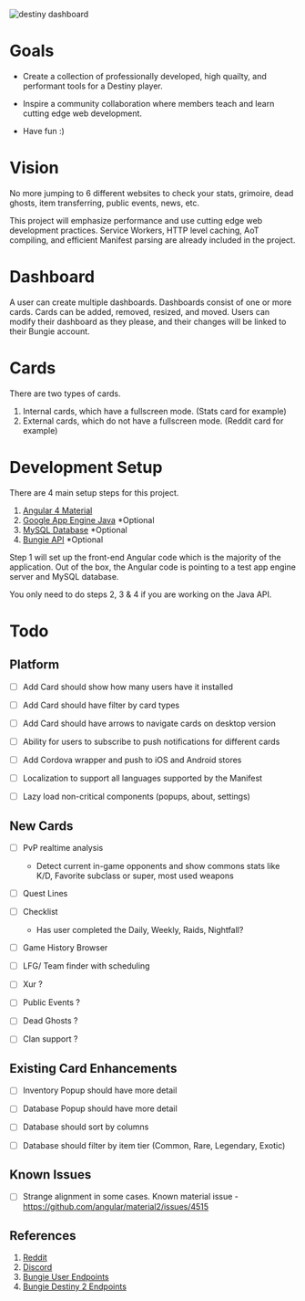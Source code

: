 ![destiny dashboard](https://www.destinydashboard.net/favicon.ico "Destiny Dashboard")

# Goals
- Create a collection of professionally developed, high quailty, and performant tools for a Destiny player.

- Inspire a community collaboration where members teach and learn cutting edge web development.

- Have fun :)

# Vision

No more jumping to 6 different websites to check your stats, grimoire, dead ghosts, item transferring, public events, news, etc.

This project will emphasize performance and use cutting edge web development practices. Service Workers, HTTP level caching, AoT compiling, and efficient Manifest parsing are already included in the project.

# Dashboard
A user can create multiple dashboards. Dashboards consist of one or more cards. Cards can be added, removed, resized, and moved. Users can modify their dashboard as they please, and their changes will be linked to their Bungie account.

# Cards
There are two types of cards.
1. Internal cards, which have a fullscreen mode. (Stats card for example)
2. External cards, which do not have a fullscreen mode. (Reddit card for example)


# Development Setup
There are 4 main setup steps for this project.

1. [Angular 4 Material](https://github.com/lax20attack/destiny-dashboard/wiki/Angular-4-Setup)
2. [Google App Engine Java](https://github.com/lax20attack/destiny-dashboard/wiki/Google-App-Engine-Java-Setup) *Optional
3. [MySQL Database](https://github.com/lax20attack/destiny-dashboard/wiki/MySQL-Database-Setup) *Optional
4. [Bungie API](https://github.com/lax20attack/destiny-dashboard/wiki/Bungie-API-Setup) *Optional

Step 1 will set up the front-end Angular code which is the majority of the application. Out of the box, the Angular code is pointing to a test app engine server and MySQL database. 

You only need to do steps 2, 3 & 4 if you are working on the Java API.


# Todo
## Platform
- [ ] Add Card should show how many users have it installed
- [ ] Add Card should have filter by card types
- [ ] Add Card should have arrows to navigate cards on desktop version
- [ ] Ability for users to subscribe to push notifications for different cards
- [ ] Add Cordova wrapper and push to iOS and Android stores
- [ ] Localization to support all languages supported by the Manifest
- [ ] Lazy load non-critical components (popups, about, settings)


## New Cards
- [ ] PvP realtime analysis
    - Detect current in-game opponents and show commons stats like K/D, Favorite subclass or super, most used weapons
- [ ] Quest Lines 
- [ ] Checklist
    - Has user completed the Daily, Weekly, Raids, Nightfall?
- [ ] Game History Browser
- [ ] LFG/ Team finder with scheduling
- [ ] Xur ?
- [ ] Public Events ?
- [ ] Dead Ghosts ?
- [ ] Clan support ?


## Existing Card Enhancements
- [ ] Inventory Popup should have more detail
- [ ] Database Popup should have more detail
- [ ] Database should sort by columns
- [ ] Database should filter by item tier (Common, Rare, Legendary, Exotic)


## Known Issues
- [ ] Strange alignment in some cases. Known material issue - https://github.com/angular/material2/issues/4515


## References
1. [Reddit](https://www.reddit.com/r/DestinyDashboard/)
2. [Discord](https://discord.gg/A5fPSTa)
3. [Bungie User Endpoints](https://www.bungie.net/platform/User/help/)
4. [Bungie Destiny 2 Endpoints](https://www.bungie.net/platform/Destiny2/help/)